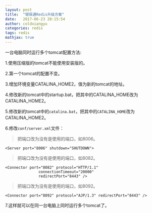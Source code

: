 ```yaml
---
layout: post
title:  "银保通Redis升级方案"
date:   2017-06-23 20:15:54
author: coldxiangyu
categories: redis
tags: redis
mathjax: true
---
```



一台电脑同时运行多个tomcat配置方法:


1.使用压缩版的tomcat不能使用安装版的。 


2.第一个tomcat的配置不变。 


3.增加环境变量CATALINA_HOME2，值为新的tomcat的地址。

  
  
  
4.修改新的tomcat中的startup.bat，把其中的CATALINA_HOME改为CATALINA_HOME2。 


5.修改新的tomcat中的`catalina.bat`，把其中的`CATALINA_HOME`改为CATALINA_HOME2。 


6.修改`conf/server.xml`文件： 


  >把端口改为没有是使用的端口，如8006。
 
  ```
  <Server port="8006" shutdown="SHUTDOWN">
  ```


  >把端口改为没有是使用的端口，如8082。
  
  ```
  <Connector port="8082" protocol="HTTP/1.1" 
                 connectionTimeout="20000" 
                 redirectPort="8443" />
  ```
  >把端口改为没有是使用的端口，如8092。
  
  ```
  <Connector port="8092" protocol="AJP/1.3" redirectPort="8443" /> 
  ```

7.这样就可以在同一台电脑上同时运行多个tomcat了。




